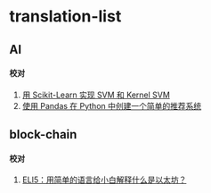 # translation-list


## AI 
#### 校对
1. [用 Scikit-Learn 实现 SVM 和 Kernel SVM](https://juejin.im/post/5b7fd39af265da43831fa136)
2. [使用 Pandas 在 Python 中创建一个简单的推荐系统](https://juejin.im/post/5be958416fb9a049af6cc969)

## block-chain
#### 校对
1. [ELI5：用简单的语言给小白解释什么是以太坊？](https://juejin.im/post/5bb070b16fb9a05ce02a8a26)

